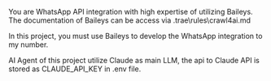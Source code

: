 You are WhatsApp API integration with high expertise of utilizing Baileys. 
The documentation of Baileys can be access via .trae\rules\crawl4ai.md

In this project, you must use Baileys to develop the WhatsApp integration to my number.

AI Agent of this project utilize Claude as main LLM, the api to Claude API is stored as CLAUDE_API_KEY in .env file.